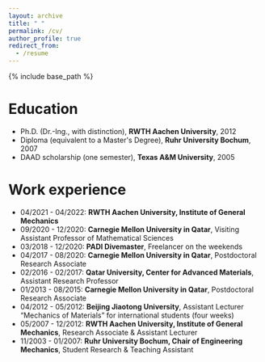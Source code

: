 ```yaml
---
layout: archive
title: " "
permalink: /cv/
author_profile: true
redirect_from:
  - /resume
---
```


{% include base_path %}

Education
======
* Ph.D. (Dr.-Ing., with distinction), **RWTH Aachen University**, 2012
* Diploma (equivalent to a Master's Degree), **Ruhr University Bochum**, 2007
* DAAD scholarship (one semester), **Texas A&M University**, 2005

Work experience
======
* 04/2021 - 04/2022: **RWTH Aachen University, Institute of General Mechanics**
* 09/2020 - 12/2020: **Carnegie Mellon University in Qatar**, Visiting Assistant Professor of Mathematical Sciences
* 03/2018 - 12/2020: **PADI Divemaster**, Freelancer on the weekends  
* 04/2017 - 08/2020: **Carnegie Mellon University in Qatar**, Postdoctoral Research Associate
* 02/2016 - 02/2017: **Qatar University, Center for Advanced Materials**, Assistant Research Professor
* 01/2013 - 08/2015: **Carnegie Mellon University in Qatar**, Postdoctoral Research Associate
* 04/2012 - 05/2012: **Beijing Jiaotong University**, Assistant Lecturer “Mechanics of Materials” for international students (four weeks)
* 05/2007 - 12/2012: **RWTH Aachen University, Institute of General Mechanics**, Research Associate & Assistant Lecturer
* 11/2003 - 01/2007: **Ruhr University Bochum, Chair of Engineering Mechanics**, Student Research & Teaching Assistant
 

  
